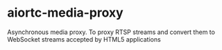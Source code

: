 # aiortc-media-proxy
Asynchronous media proxy. To proxy RTSP streams and convert them to WebSocket streams accepted by HTML5 applications
